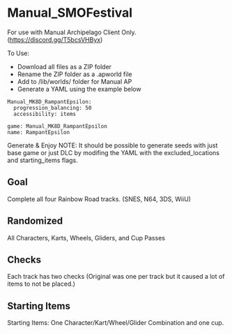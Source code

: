 # Manual_SMOFestival

For use with Manual Archipelago Client Only. (https://discord.gg/T5bcsVHByx)

To Use:
- Download all files as a ZIP folder
- Rename the ZIP folder as a .apworld file
- Add to /lib/worlds/ folder for Manual AP
- Generate a YAML using the example below

```
Manual_MK8D_RampantEpsilon:
  progression_balancing: 50
  accessibility: items

game: Manual_MK8D_RampantEpsilon
name: RampantEpsilon
```

Generate & Enjoy
NOTE: It should be possible to generate seeds with just base game or just DLC by modifing the YAML with the excluded_locations and starting_items flags.

## Goal

Complete all four Rainbow Road tracks. (SNES, N64, 3DS, WiiU)

## Randomized

All Characters, Karts, Wheels, Gliders, and Cup Passes

## Checks

Each track has two checks (Original was one per track but it caused a lot of items to not be placed.)

## Starting Items

Starting Items: One Character/Kart/Wheel/Glider Combination and one cup.